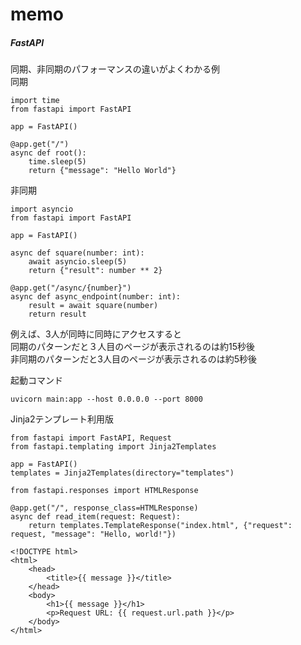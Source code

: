 # memo

##### FastAPI

同期、非同期のパフォーマンスの違いがよくわかる例  
同期  
```
import time
from fastapi import FastAPI

app = FastAPI()

@app.get("/")
async def root():
    time.sleep(5)
    return {"message": "Hello World"}
```
非同期  
```
import asyncio
from fastapi import FastAPI

app = FastAPI()

async def square(number: int):
    await asyncio.sleep(5)
    return {"result": number ** 2}

@app.get("/async/{number}")
async def async_endpoint(number: int):
    result = await square(number)
    return result
```

例えば、3人が同時に同時にアクセスすると  
同期のパターンだと３人目のページが表示されるのは約15秒後  
非同期のパターンだと3人目のページが表示されるのは約5秒後  

起動コマンド
```
uvicorn main:app --host 0.0.0.0 --port 8000
```

Jinja2テンプレート利用版
```
from fastapi import FastAPI, Request
from fastapi.templating import Jinja2Templates

app = FastAPI()
templates = Jinja2Templates(directory="templates")

from fastapi.responses import HTMLResponse

@app.get("/", response_class=HTMLResponse)
async def read_item(request: Request):
    return templates.TemplateResponse("index.html", {"request": request, "message": "Hello, world!"})
```

```
<!DOCTYPE html>
<html>
    <head>
        <title>{{ message }}</title>
    </head>
    <body>
        <h1>{{ message }}</h1>
        <p>Request URL: {{ request.url.path }}</p>
    </body>
</html>
```
